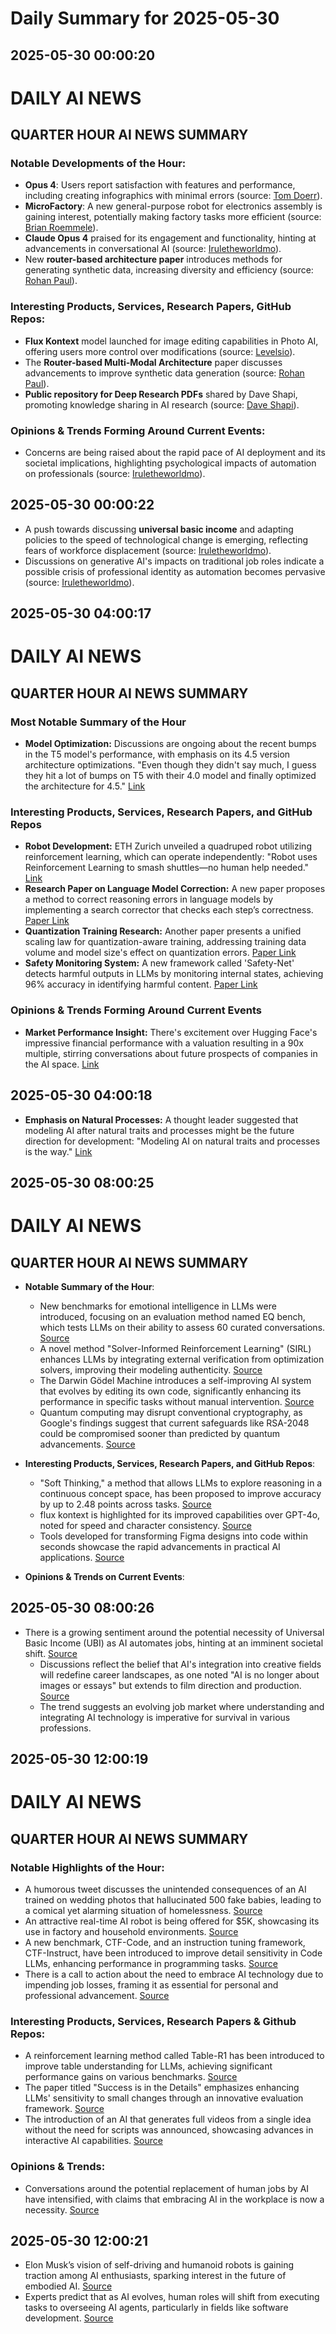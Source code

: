 # Daily Summary for 2025-05-30

## 2025-05-30 00:00:20

# DAILY AI NEWS

## QUARTER HOUR AI NEWS SUMMARY

### Notable Developments of the Hour:
- **Opus 4**: Users report satisfaction with features and performance, including creating infographics with minimal errors (source: [Tom Doerr](https://x.com/i/web/status/1928234184562135384)).
- **MicroFactory**: A new general-purpose robot for electronics assembly is gaining interest, potentially making factory tasks more efficient (source: [Brian Roemmele](https://x.com/i/web/status/1928218200233128360)).
- **Claude Opus 4** praised for its engagement and functionality, hinting at advancements in conversational AI (source: [Iruletheworldmo](https://x.com/i/web/status/1928228295457309106)).
- New **router-based architecture paper** introduces methods for generating synthetic data, increasing diversity and efficiency (source: [Rohan Paul](https://x.com/i/web/status/1928232134642389187)). 

### Interesting Products, Services, Research Papers, GitHub Repos:
- **Flux Kontext** model launched for image editing capabilities in Photo AI, offering users more control over modifications (source: [Levelsio](https://x.com/i/web/status/1928227768296509609)).
- The **Router-based Multi-Modal Architecture** paper discusses advancements to improve synthetic data generation (source: [Rohan Paul](https://x.com/i/web/status/1928232134642389187)).
- **Public repository for Deep Research PDFs** shared by Dave Shapi, promoting knowledge sharing in AI research (source: [Dave Shapi](https://x.com/i/web/status/1928229063467966495)).

### Opinions & Trends Forming Around Current Events:
- Concerns are being raised about the rapid pace of AI deployment and its societal implications, highlighting psychological impacts of automation on professionals (source: [Iruletheworldmo](https://x.com/i/web/status/1928196218070389124)).

## 2025-05-30 00:00:22

- A push towards discussing **universal basic income** and adapting policies to the speed of technological change is emerging, reflecting fears of workforce displacement (source: [Iruletheworldmo](https://x.com/i/web/status/1928188056873619883)).
- Discussions on generative AI's impacts on traditional job roles indicate a possible crisis of professional identity as automation becomes pervasive (source: [Iruletheworldmo](https://x.com/i/web/status/1928196218070389124)).

## 2025-05-30 04:00:17

# DAILY AI NEWS

## QUARTER HOUR AI NEWS SUMMARY

### Most Notable Summary of the Hour
- **Model Optimization:** Discussions are ongoing about the recent bumps in the T5 model's performance, with emphasis on its 4.5 version architecture optimizations. "Even though they didn't say much, I guess they hit a lot of bumps on T5 with their 4.0 model and finally optimized the architecture for 4.5." [Link](https://x.com/i/web/status/1928298825157865901)

### Interesting Products, Services, Research Papers, and GitHub Repos
- **Robot Development:** ETH Zurich unveiled a quadruped robot utilizing reinforcement learning, which can operate independently: "Robot uses Reinforcement Learning to smash shuttles—no human help needed." [Link](https://x.com/i/web/status/1928297122719273109)
- **Research Paper on Language Model Correction:** A new paper proposes a method to correct reasoning errors in language models by implementing a search corrector that checks each step’s correctness. [Paper Link](https://x.com/i/web/status/1928294797552324654)
- **Quantization Training Research:** Another paper presents a unified scaling law for quantization-aware training, addressing training data volume and model size's effect on quantization errors. [Paper Link](https://x.com/i/web/status/1928279446470955207)
- **Safety Monitoring System:** A new framework called 'Safety-Net' detects harmful outputs in LLMs by monitoring internal states, achieving 96% accuracy in identifying harmful content. [Paper Link](https://x.com/i/web/status/1928266360234332384)

### Opinions & Trends Forming Around Current Events
- **Market Performance Insight:** There's excitement over Hugging Face's impressive financial performance with a valuation resulting in a 90x multiple, stirring conversations about future prospects of companies in the AI space. [Link](https://x.com/i/web/status/1928129992958832951)

## 2025-05-30 04:00:18

- **Emphasis on Natural Processes:** A thought leader suggested that modeling AI after natural traits and processes might be the future direction for development: "Modeling AI on natural traits and processes is the way." [Link](https://x.com/i/web/status/1928283593693950166)

## 2025-05-30 08:00:25

# DAILY AI NEWS

## QUARTER HOUR AI NEWS SUMMARY  
- **Notable Summary of the Hour**:  
  - New benchmarks for emotional intelligence in LLMs were introduced, focusing on an evaluation method named EQ bench, which tests LLMs on their ability to assess 60 curated conversations. [Source](https://x.com/i/web/status/1928358520581136827)  
  - A novel method "Solver-Informed Reinforcement Learning" (SIRL) enhances LLMs by integrating external verification from optimization solvers, improving their modeling authenticity. [Source](https://x.com/i/web/status/1928356453875863681)  
  - The Darwin Gödel Machine introduces a self-improving AI system that evolves by editing its own code, significantly enhancing its performance in specific tasks without manual intervention. [Source](https://x.com/i/web/status/1928309781628080346)  
  - Quantum computing may disrupt conventional cryptography, as Google's findings suggest that current safeguards like RSA-2048 could be compromised sooner than predicted by quantum advancements. [Source](https://x.com/i/web/status/1928350564896620693)  
  
- **Interesting Products, Services, Research Papers, and GitHub Repos**:  
  - "Soft Thinking," a method that allows LLMs to explore reasoning in a continuous concept space, has been proposed to improve accuracy by up to 2.48 points across tasks. [Source](https://x.com/i/web/status/1928341102672891987)  
  - flux kontext is highlighted for its improved capabilities over GPT-4o, noted for speed and character consistency. [Source](https://x.com/i/web/status/1928354099214365086)  
  - Tools developed for transforming Figma designs into code within seconds showcase the rapid advancements in practical AI applications. [Source](https://x.com/i/web/status/1928320497416015891)  
  
- **Opinions & Trends on Current Events**:

## 2025-05-30 08:00:26

- There is a growing sentiment around the potential necessity of Universal Basic Income (UBI) as AI automates jobs, hinting at an imminent societal shift. [Source](https://x.com/i/web/status/1928329081957048710)  
  - Discussions reflect the belief that AI's integration into creative fields will redefine career landscapes, as one noted "AI is no longer about images or essays" but extends to film direction and production. [Source](https://x.com/i/web/status/1928354461082103912)  
  - The trend suggests an evolving job market where understanding and integrating AI technology is imperative for survival in various professions.

## 2025-05-30 12:00:19

# DAILY AI NEWS

## QUARTER HOUR AI NEWS SUMMARY

### Notable Highlights of the Hour:
- A humorous tweet discusses the unintended consequences of an AI trained on wedding photos that hallucinated 500 fake babies, leading to a comical yet alarming situation of homelessness. [Source](https://x.com/i/web/status/1928420908080771510)
- An attractive real-time AI robot is being offered for $5K, showcasing its use in factory and household environments. [Source](https://x.com/i/web/status/1928418073368834491)
- A new benchmark, CTF-Code, and an instruction tuning framework, CTF-Instruct, have been introduced to improve detail sensitivity in Code LLMs, enhancing performance in programming tasks. [Source](https://x.com/i/web/status/1928402507811725629)
- There is a call to action about the need to embrace AI technology due to impending job losses, framing it as essential for personal and professional advancement. [Source](https://x.com/i/web/status/1928402003916476771)

### Interesting Products, Services, Research Papers & Github Repos:
- A reinforcement learning method called Table-R1 has been introduced to improve table understanding for LLMs, achieving significant performance gains on various benchmarks. [Source](https://x.com/i/web/status/1928417858780090873)
- The paper titled "Success is in the Details" emphasizes enhancing LLMs' sensitivity to small changes through an innovative evaluation framework. [Source](https://x.com/i/web/status/1928402507811725629)
- The introduction of an AI that generates full videos from a single idea without the need for scripts was announced, showcasing advances in interactive AI capabilities. [Source](https://x.com/i/web/status/1928365555645321387)

### Opinions & Trends:
- Conversations around the potential replacement of human jobs by AI have intensified, with claims that embracing AI in the workplace is now a necessity. [Source](https://x.com/i/web/status/1928402003916476771)

## 2025-05-30 12:00:21

- Elon Musk’s vision of self-driving and humanoid robots is gaining traction among AI enthusiasts, sparking interest in the future of embodied AI. [Source](https://x.com/i/web/status/1928401858831290505)
- Experts predict that as AI evolves, human roles will shift from executing tasks to overseeing AI agents, particularly in fields like software development. [Source](https://x.com/i/web/status/1928377099775283270)

